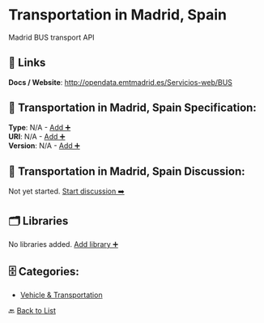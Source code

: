 # Transportation in Madrid, Spain

Madrid BUS transport API

##  🔗 Links
**Docs / Website**: http://opendata.emtmadrid.es/Servicios-web/BUS

## 🧬 Transportation in Madrid, Spain Specification:
**Type**: N/A - [Add ➕](https://github.com/apis-list/apis-list/edit/main/apis.yaml#L19819)  
**URI**: N/A - [Add ➕](https://github.com/apis-list/apis-list/edit/main/apis.yaml#L19819)  
**Version**: N/A - [Add ➕](https://github.com/apis-list/apis-list/edit/main/apis.yaml#L19819)

## 💬 Transportation in Madrid, Spain Discussion:
Not yet started. [Start discussion ➡️](https://github.com/apis-list/apis-list/discussions/new)

## 🗂️ Libraries

No libraries added. [Add library ➕](https://github.com/apis-list/apis-list/edit/main/apis.yaml#L19819)    


## 🗄️ Categories:
- [Vehicle & Transportation](https://github.com/apis-list/apis-list#vehicle--transportation-)

🔙  [Back to List](https://github.com/apis-list/apis-list)
